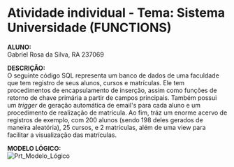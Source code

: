 # Atividade individual - Tema: Sistema Universidade (FUNCTIONS)

**ALUNO:**</br>
Gabriel Rosa da Silva, RA 237069

**DESCRIÇÃO:**</br>
O seguinte código SQL representa um banco de dados de uma faculdade que tem registro de seus alunos, cursos e matrículas. Ele tem procedimentos de encapsulamento de inserção, assim como funções de retorno de chave primária a partir de campos principais. Também possui um _trigger_ de geração automática de email's para cada aluno e um procedimento de realização de matrícula. Ao fim, tráz um enorme acervo de registros de exemplo, com 200 alunos (sendo 198 deles gerados de maneira aleatória), 25 cursos, e 2 matrículas, além de uma view para facilitar a visualização das matrículas.

**MODELO LÓGICO:**</br>
![Prt_Modelo_Lógico](https://github.com/GabrielRosa835/Tarefa-Functions/assets/150252238/413caffa-f94f-49be-8f60-d116c9b76a63)

